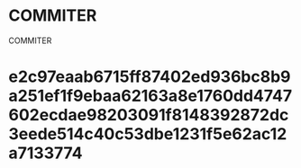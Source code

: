 # COMMITER
COMMITER






# e2c97eaab6715ff87402ed936bc8b9a251ef1f9ebaa62163a8e1760dd4747602ecdae98203091f8148392872dc3eede514c40c53dbe1231f5e62ac12a7133774
